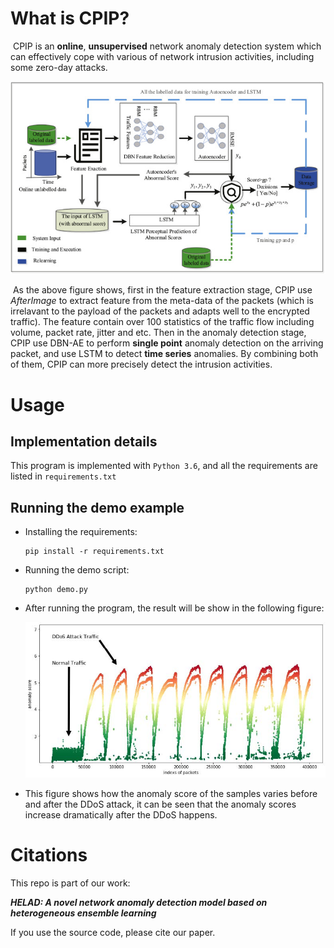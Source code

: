 # What is CPIP?

​	CPIP is an **online**, **unsupervised** network anomaly detection system which can effectively cope with various of network intrusion activities, including some zero-day attacks.

![image](./fig/overview.jpg)

​	As the above figure shows, first in the feature extraction stage, CPIP use *AfterImage* to extract feature from the meta-data of the packets (which is irrelavant to the payload of the packets and adapts well to the encrypted traffic). The feature contain over 100 statistics of the traffic flow including volume, packet rate, jitter and etc. Then in the anomaly detection stage, CPIP use DBN-AE to perform **single point** anomaly detection on the arriving packet, and use LSTM to detect **time series** anomalies. By combining both of them, CPIP can more precisely detect the intrusion activities.



# Usage

## Implementation details

This program is implemented with `Python 3.6`, and all the requirements are listed in `requirements.txt`



## Running the demo example

- Installing the requirements:

  ```
  pip install -r requirements.txt
  ```

- Running the demo script:

  ```
  python demo.py
  ```

- After running the program, the result will be show in the following figure:

  ![image](./fig/result.jpg)

- This figure shows how the anomaly score of the samples varies before and after the DDoS attack, it can be seen that the anomaly scores increase dramatically after the DDoS happens.



# Citations

This repo is part of our work:

***HELAD: A novel network anomaly detection model based on heterogeneous ensemble learning***

If you use the source code, please cite our paper.
